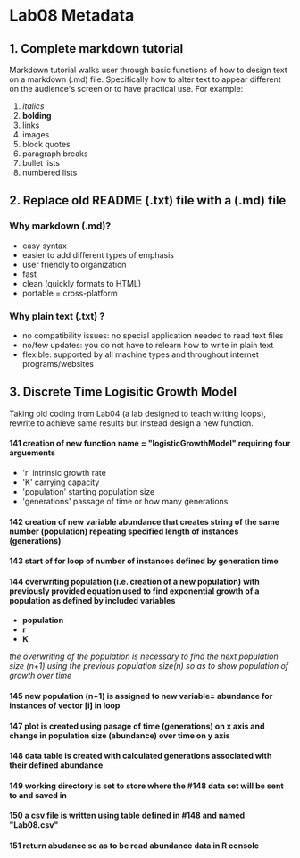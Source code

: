 # Lab08 Metadata

## 1. Complete markdown tutorial
Markdown tutorial walks user through basic functions of how to design text on a markdown (.md) file. Specifically how to alter text to appear different on the audience's screen or to have practical use.
For example:
1. _italics_
2. **bolding**
3. links
4. images
5. block quotes
6. paragraph breaks
6. bullet lists
7. numbered lists

## 2. Replace old README (.txt) file with a (.md) file
### Why markdown (.md)?
* easy syntax
 *  easier to add different types of emphasis
 *  user friendly to organization
* fast
* clean (quickly formats to HTML)
* portable = cross-platform
### Why plain text (.txt) ?
* no compatibility issues: no special application needed to read text files
* no/few updates: you do not have to relearn how to write in plain text
* flexible: supported by all machine types and throughout internet programs/websites

## 3. Discrete Time Logisitic Growth Model
Taking old coding from Lab04 (a lab designed to teach writing loops), rewrite to achieve same results but instead design a new function.

#### 141 creation of new function name = "logisticGrowthModel" requiring four arguements
* 'r' intrinsic growth rate
* 'K' carrying capacity
* 'population' starting population size
* 'generations' passage of time or how many generations

#### 142 creation of new variable **abundance** that creates string of the same number (**population**) repeating specified length of instances (**generations**)

#### 143 start of for loop of number of instances defined by generation time
#### 144 overwriting population (i.e. creation of a new population) with previously provided equation used to find exponential growth of a population as defined by included variables
* **population**
* **r**
* **K**

_the overwriting of the population is necessary to find the next population size (n+1) using the previous population size(n) so as to show population of growth over time_

#### 145 new population (n+1) is assigned to new variable= **abundance** for instances of vector [i] in loop

#### 147 plot is created using pasage of time (**generations**) on x axis and change in population size (**abundance**) over time on y axis

#### 148 data table is created with calculated **generations** associated with their defined **abundance**

#### 149 working directory is set to store where the #148 data set will be sent to and saved in
#### 150 a csv file is written using table defined in #148 and named "Lab08.csv"

#### 151 return abudance so as to be read **abundance** data in R console
